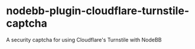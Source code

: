 # nodebb-plugin-cloudflare-turnstile-captcha

A security captcha for using Cloudflare's Turnstile with NodeBB
